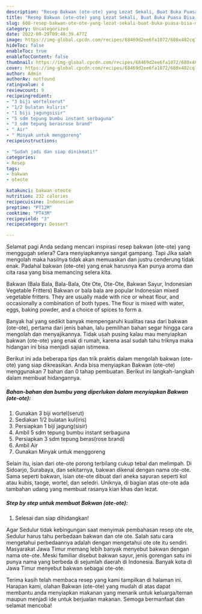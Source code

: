 ```yaml
---
description: "Resep Bakwan (ote-ote) yang Lezat Sekali, Buat Buka Puasa Bisa Manjain Lidah"
title: "Resep Bakwan (ote-ote) yang Lezat Sekali, Buat Buka Puasa Bisa Manjain Lidah"
slug: 608-resep-bakwan-ote-ote-yang-lezat-sekali-buat-buka-puasa-bisa-manjain-lidah
category: Uncategorized
date: 2022-09-29T09:48:39.477Z
image: https://img-global.cpcdn.com/recipes/68469d2ee6fa1072/680x482cq70/bakwan-ote-ote-foto-resep-utama.jpg
hideToc: false
enableToc: true
enableTocContent: false
thumbnail: https://img-global.cpcdn.com/recipes/68469d2ee6fa1072/680x482cq70/bakwan-ote-ote-foto-resep-utama.jpg
cover: https://img-global.cpcdn.com/recipes/68469d2ee6fa1072/680x482cq70/bakwan-ote-ote-foto-resep-utama.jpg
author: Admin
authorAv: notfound
ratingvalue: 4
reviewcount: 9
recipeingredient:
- "3 biji wortelserut"
- "1/2 bulatan kuliris"
- "1 biji jagungsisir"
- "5 sdm tepung bumbu instant serbaguna"
- "3 sdm tepung berasrose brand"
- " Air"
- " Minyak untuk menggoreng"
recipeinstructions:

- "Sudah jadi dan siap dinikmati!"
categories:
- Resep
tags:
- bakwan
- oteote

katakunci: bakwan oteote 
nutrition: 232 calories
recipecuisine: Indonesian
preptime: "PT12M"
cooktime: "PT43M"
recipeyield: "3"
recipecategory: Dessert

---
```



Selamat pagi Anda sedang mencari inspirasi resep bakwan (ote-ote) yang menggugah selera? Cara menyiapkannya sangat gampang. Tapi Jika salah mengolah maka hasilnya tidak akan memuaskan dan justru cenderung tidak enak. Padahal bakwan (ote-ote) yang enak harusnya Kan punya aroma dan cita rasa yang bisa memancing selera kita.


Bakwan (Bala Bala, Bala-Bala, Ote Ote, Ote-Ote, Bakwan Sayur, Indonesian Vegetable Fritters) Bakwan or bala bala are popular Indonesian mixed vegetable fritters. They are usually made with rice or wheat flour, and occasionally a combination of both types. The flour is mixed with water, eggs, baking powder, and a choice of spices to form a.

Banyak hal yang sedikit banyak mempengaruhi kualitas rasa dari bakwan (ote-ote), pertama dari jenis bahan, lalu pemilihan bahan segar hingga cara mengolah dan menyajikannya. Tidak usah pusing kalau mau menyiapkan bakwan (ote-ote) yang enak di rumah, karena asal sudah tahu triknya maka hidangan ini bisa menjadi sajian istimewa.


Berikut ini ada beberapa tips dan trik praktis dalam mengolah bakwan (ote-ote) yang siap dikreasikan. Anda bisa menyiapkan Bakwan (ote-ote) menggunakan 7 bahan dan 0 tahap pembuatan. Berikut ini langkah-langkah dalam membuat hidangannya.

<!--inarticleads1-->

##### Bahan-bahan dan bumbu yang diperlukan dalam menyiapkan Bakwan (ote-ote):

1. Gunakan 3 biji wortel(serut)
1. Sediakan 1/2 bulatan kul(iris)
1. Persiapkan 1 biji jagung(sisir)
1. Ambil 5 sdm tepung bumbu instant serbaguna
1. Persiapkan 3 sdm tepung beras(rose brand)
1. Ambil  Air
1. Gunakan  Minyak untuk menggoreng


Selain itu, isian dari ote-ote porong terbilang cukup tebal dan melimpah. Di Sidoarjo, Surabaya, dan sekitarnya, bakwan dikenal dengan nama ote-ote. Sama seperti bakwan, isian ote-ote dibuat dari aneka sayuran seperti kol atau kubis, taoge, wortel, dan seledri. Uniknya, di bagian atas ote-ote ada tambahan udang yang membuat rasanya kian khas dan lezat. 

<!--inarticleads2-->

##### Step by step untuk membuat Bakwan (ote-ote):


1. Selesai dan siap dihidangkan!

Agar Sedulur tidak kebingungan saat menyimak pembahasan resep ote ote, Sedulur harus tahu perbedaan bakwan dan ote ote. Salah satu cara mengetahui perbedaannya adalah dengan mengetahui ote ote itu sendiri. Masyarakat Jawa Timur memang lebih banyak menyebut bakwan dengan nama ote-ote. Meski familiar disebut bakwan sayur, jenis gorengan satu ini punya nama yang berbeda di sejumlah daerah di Indonesia. Banyak kota di Jawa Timur menyebut bakwan sebagai ote-ote. 

Terima kasih telah membaca resep yang kami tampilkan di halaman ini. Harapan kami, olahan Bakwan (ote-ote) yang mudah di atas dapat membantu anda menyiapkan makanan yang menarik untuk keluarga/teman maupun menjadi ide untuk berjualan makanan. Semoga bermanfaat dan selamat mencoba!
